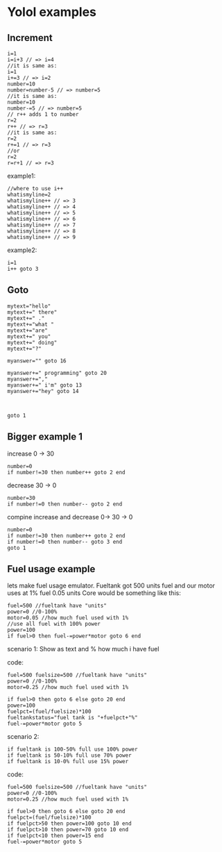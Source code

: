# Yolol examples

## Increment
```//basic stuff:
i=1
i=i+3 // => i=4
//it is same as:
i=1
i+=3 // => i=2
number=10
number=number-5 // => number=5
//it is same as:
number=10
number-=5 // => number=5
// r++ adds 1 to number
r=2
r++ // => r=3
//it is same as:
r=2
r+=1 // => r=3
//or
r=2
r=r+1 // => r=3
```

example1:
```
//where to use i++
whatismyline=2
whatismyline++ // => 3
whatismyline++ // => 4
whatismyline++ // => 5
whatismyline++ // => 6
whatismyline++ // => 7
whatismyline++ // => 8
whatismyline++ // => 9
```
example2:
```
i=1
i++ goto 3
```

## Goto


```
mytext="hello"
mytext+=" there"
mytext+=" ."
mytext+="what "
mytext+="are"
mytext+=" you"
mytext+=" doing"
mytext+="?" 

myanswer="" goto 16

myanswer+=" programming" goto 20
myanswer+=","
myanswer+=" i'm" goto 13
myanswer+="hey" goto 14



goto 1
```
## Bigger example 1
increase 0 -> 30
```
number=0
if number!=30 then number++ goto 2 end
```
decrease 30 -> 0 
```
number=30
if number!=0 then number-- goto 2 end
```
compine increase and decrease 0-> 30 -> 0

```
number=0
if number!=30 then number++ goto 2 end
if number!=0 then number-- goto 3 end
goto 1
```

## Fuel usage example
lets make fuel usage emulator. Fueltank got 500 units fuel and our motor uses at 1% fuel 0.05 units
Core would be something like this:
```
fuel=500 //fueltank have "units"
power=0 //0-100%
motor=0.05 //how much fuel used with 1%
//use all fuel with 100% power
power=100
if fuel>0 then fuel-=power*motor goto 6 end
```
scenario 1:
Show as text and % how much i have fuel

code:

```
fuel=500 fuelsize=500 //fueltank have "units"
power=0 //0-100%
motor=0.25 //how much fuel used with 1%

if fuel>0 then goto 6 else goto 20 end
power=100
fuelpct=(fuel/fuelsize)*100
fueltankstatus="fuel tank is "+fuelpct+"%"
fuel-=power*motor goto 5
```

scenario 2:

```
if fueltank is 100-50% full use 100% power
if fueltank is 50-10% full use 70% power
if fueltank is 10-0% full use 15% power
```

code:

```
fuel=500 fuelsize=500 //fueltank have "units"
power=0 //0-100%
motor=0.25 //how much fuel used with 1%

if fuel>0 then goto 6 else goto 20 end
fuelpct=(fuel/fuelsize)*100
if fuelpct>50 then power=100 goto 10 end
if fuelpct>10 then power=70 goto 10 end
if fuelpct<10 then power=15 end
fuel-=power*motor goto 5
```


